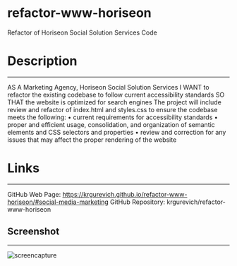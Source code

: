# refactor-www-horiseon
Refactor of Horiseon Social Solution Services Code

# Description

***
AS A Marketing Agency, Horiseon Social Solution Services
I WANT to refactor the existing codebase to follow current accessibility standards
SO THAT the website is optimized for search engines
The project will include review and refactor of index.html and styles.css to ensure the codebase meets the following:
•	current requirements for accessibility standards
•	proper and efficient usage, consolidation, and organization of semantic elements and CSS selectors and properties
•	review and correction for any issues that may affect the proper rendering of the website

# Links

***
GitHub Web Page: https://krgurevich.github.io/refactor-www-horiseon/#social-media-marketing
GitHub Repository: krgurevich/refactor-www-horiseon

## Screenshot

***
![screencapture](https://user-images.githubusercontent.com/112983818/192833545-16ed1a0c-3d27-4253-a3f6-8e636c5a4d4f.png)


